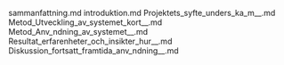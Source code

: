 sammanfattning.md
introduktion.md
Projektets_syfte_unders_ka_m__.md
Metod_Utveckling_av_systemet_kort__.md
Metod_Anv_ndning_av_systemet__.md
Resultat_erfarenheter_och_insikter_hur__.md
Diskussion_fortsatt_framtida_anv_ndning__.md